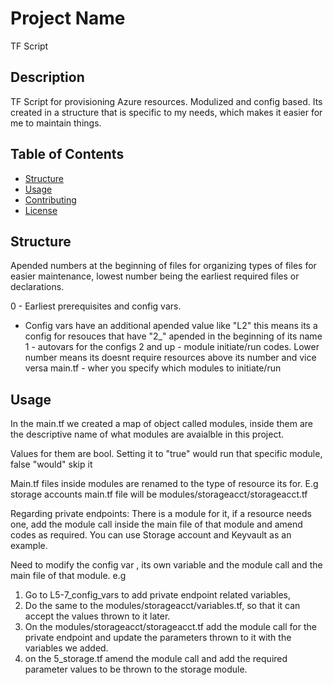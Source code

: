 # Project Name

TF Script

## Description

TF Script for provisioning Azure resources. Modulized and config based. Its created in a structure that is specific to my needs, which makes it easier for me to maintain things.

## Table of Contents

- [Structure](#Structure)
- [Usage](#usage)
- [Contributing](#contributing)
- [License](#license)

## Structure

Apended numbers at the beginning of files for organizing types of files for easier maintenance, lowest number being the earliest required files or declarations. 

0 - Earliest prerequisites and config vars. 
  - Config vars have an additional apended value like "L2" this means its a config for resouces that have "2_" apended in the beginning of its name
1 - autovars for the configs
2 and up - module initiate/run codes. Lower number means its doesnt require resources above its number and vice versa
main.tf  - wher you specify which modules to initiate/run

## Usage

In the main.tf we created a map of object called modules, inside them are the descriptive name of what modules are avaialble in this project. 

Values for them are bool. Setting it to "true" would run that specific module, false "would" skip it

Main.tf files inside modules are renamed to the type of resource its for.
E.g storage accounts main.tf file will be modules/storageacct/storageacct.tf

Regarding private endpoints:
There is a module for it, if a resource needs one, add the module call inside the main file of that module and amend codes as required. You can use Storage account and Keyvault as an example.

Need to modify the config var , its own variable and the module call and the main file of that module. e.g

1. Go to L5-7_config_vars to add private endpoint related variables, 
2. Do the same to the modules/storageacct/variables.tf, so that it can accept the values thrown to it later.
3. On the modules/storageacct/storageacct.tf add the module call for the private endpoint and update the parameters thrown to it with the variables we added.
4. on the 5_storage.tf amend the module call and add the required parameter values to be thrown to the storage module.

